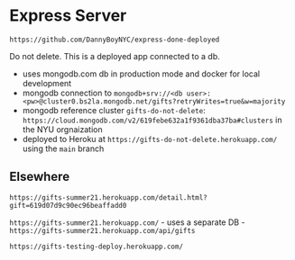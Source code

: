 # Express Server

`https://github.com/DannyBoyNYC/express-done-deployed`

Do not delete. This is a deployed app connected to a db.

- uses mongodb.com db in production mode and docker for local development
- mongodb connection to `mongodb+srv://<db user>:<pw>@cluster0.bs2la.mongodb.net/gifts?retryWrites=true&w=majority`
- mongodb reference cluster `gifts-do-not-delete`: `https://cloud.mongodb.com/v2/619febe632a1f9361dba37ba#clusters` in the NYU orgnaization
- deployed to Heroku at `https://gifts-do-not-delete.herokuapp.com/` using the `main` branch

## Elsewhere

`https://gifts-summer21.herokuapp.com/detail.html?gift=619d07d9c90ec96beaffadd0`

`https://gifts-summer21.herokuapp.com/` - uses a separate DB - `https://gifts-summer21.herokuapp.com/api/gifts`

`https://gifts-testing-deploy.herokuapp.com/`

<!-- end -->
